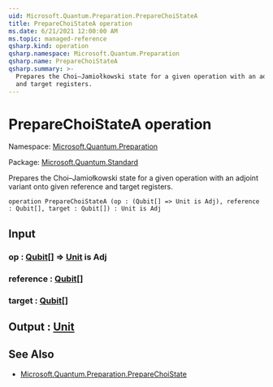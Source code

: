 ```yaml
---
uid: Microsoft.Quantum.Preparation.PrepareChoiStateA
title: PrepareChoiStateA operation
ms.date: 6/21/2021 12:00:00 AM
ms.topic: managed-reference
qsharp.kind: operation
qsharp.namespace: Microsoft.Quantum.Preparation
qsharp.name: PrepareChoiStateA
qsharp.summary: >-
  Prepares the Choi–Jamiołkowski state for a given operation with an adjoint variant onto given reference
  and target registers.
---
```


# PrepareChoiStateA operation

Namespace: [Microsoft.Quantum.Preparation](xref:Microsoft.Quantum.Preparation)

Package: [Microsoft.Quantum.Standard](https://nuget.org/packages/Microsoft.Quantum.Standard)


Prepares the Choi–Jamiołkowski state for a given operation with an adjoint variant onto given referenceand target registers.

```qsharp
operation PrepareChoiStateA (op : (Qubit[] => Unit is Adj), reference : Qubit[], target : Qubit[]) : Unit is Adj
```


## Input

### op : [Qubit](xref:microsoft.quantum.qsharp.valueliterals#qubit-literals)[] => [Unit](xref:microsoft.quantum.qsharp.valueliterals#unit-literal)  is Adj




### reference : [Qubit](xref:microsoft.quantum.qsharp.valueliterals#qubit-literals)[]




### target : [Qubit](xref:microsoft.quantum.qsharp.valueliterals#qubit-literals)[]





## Output : [Unit](xref:microsoft.quantum.qsharp.valueliterals#unit-literal)



## See Also

- [Microsoft.Quantum.Preparation.PrepareChoiState](xref:Microsoft.Quantum.Preparation.PrepareChoiState)